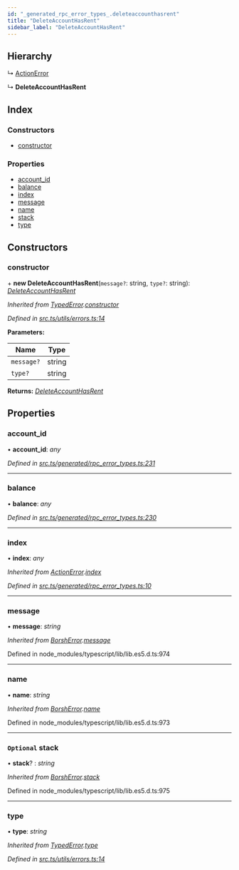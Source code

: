 ```yaml
---
id: "_generated_rpc_error_types_.deleteaccounthasrent"
title: "DeleteAccountHasRent"
sidebar_label: "DeleteAccountHasRent"
---
```


## Hierarchy

  ↳ [ActionError](_generated_rpc_error_types_.actionerror.md)

  ↳ **DeleteAccountHasRent**

## Index

### Constructors

* [constructor](_generated_rpc_error_types_.deleteaccounthasrent.md#constructor)

### Properties

* [account_id](_generated_rpc_error_types_.deleteaccounthasrent.md#account_id)
* [balance](_generated_rpc_error_types_.deleteaccounthasrent.md#balance)
* [index](_generated_rpc_error_types_.deleteaccounthasrent.md#index)
* [message](_generated_rpc_error_types_.deleteaccounthasrent.md#message)
* [name](_generated_rpc_error_types_.deleteaccounthasrent.md#name)
* [stack](_generated_rpc_error_types_.deleteaccounthasrent.md#optional-stack)
* [type](_generated_rpc_error_types_.deleteaccounthasrent.md#type)

## Constructors

###  constructor

\+ **new DeleteAccountHasRent**(`message?`: string, `type?`: string): *[DeleteAccountHasRent](_generated_rpc_error_types_.deleteaccounthasrent.md)*

*Inherited from [TypedError](_utils_errors_.typederror.md).[constructor](_utils_errors_.typederror.md#constructor)*

*Defined in [src.ts/utils/errors.ts:14](https://github.com/nearprotocol/nearlib/blob/bf1ce09/src.ts/utils/errors.ts#L14)*

**Parameters:**

Name | Type |
------ | ------ |
`message?` | string |
`type?` | string |

**Returns:** *[DeleteAccountHasRent](_generated_rpc_error_types_.deleteaccounthasrent.md)*

## Properties

###  account_id

• **account_id**: *any*

*Defined in [src.ts/generated/rpc_error_types.ts:231](https://github.com/nearprotocol/nearlib/blob/bf1ce09/src.ts/generated/rpc_error_types.ts#L231)*

___

###  balance

• **balance**: *any*

*Defined in [src.ts/generated/rpc_error_types.ts:230](https://github.com/nearprotocol/nearlib/blob/bf1ce09/src.ts/generated/rpc_error_types.ts#L230)*

___

###  index

• **index**: *any*

*Inherited from [ActionError](_generated_rpc_error_types_.actionerror.md).[index](_generated_rpc_error_types_.actionerror.md#index)*

*Defined in [src.ts/generated/rpc_error_types.ts:10](https://github.com/nearprotocol/nearlib/blob/bf1ce09/src.ts/generated/rpc_error_types.ts#L10)*

___

###  message

• **message**: *string*

*Inherited from [BorshError](_utils_serialize_.borsherror.md).[message](_utils_serialize_.borsherror.md#message)*

Defined in node_modules/typescript/lib/lib.es5.d.ts:974

___

###  name

• **name**: *string*

*Inherited from [BorshError](_utils_serialize_.borsherror.md).[name](_utils_serialize_.borsherror.md#name)*

Defined in node_modules/typescript/lib/lib.es5.d.ts:973

___

### `Optional` stack

• **stack**? : *string*

*Inherited from [BorshError](_utils_serialize_.borsherror.md).[stack](_utils_serialize_.borsherror.md#optional-stack)*

Defined in node_modules/typescript/lib/lib.es5.d.ts:975

___

###  type

• **type**: *string*

*Inherited from [TypedError](_utils_errors_.typederror.md).[type](_utils_errors_.typederror.md#type)*

*Defined in [src.ts/utils/errors.ts:14](https://github.com/nearprotocol/nearlib/blob/bf1ce09/src.ts/utils/errors.ts#L14)*
